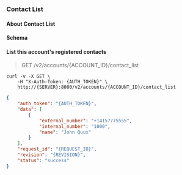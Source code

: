 ### Contact List

#### About Contact List

#### Schema



#### List this account's registered contacts

> GET /v2/accounts/{ACCOUNT_ID}/contact_list

```shell
curl -v -X GET \
    -H "X-Auth-Token: {AUTH_TOKEN}" \
    http://{SERVER}:8000/v2/accounts/{ACCOUNT_ID}/contact_list
```

```json
{
    "auth_token": "{AUTH_TOKEN}",
    "data": [
        {
            "external_number": "+14157775555",
            "internal_number": "1000",
            "name": "John Quux"
        }
    ],
    "request_id": "{REQUEST_ID}",
    "revision": "{REVISION}",
    "status": "success"
}
```
